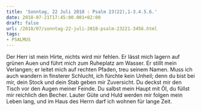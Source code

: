 ```yaml
---
title: 'Sonntag, 22 Juli 2018 : Psalm 23(22),1-3.4.5.6.'
date: 2018-07-21T17:45:00.001+02:00
draft: false
url: /2018/07/sonntag-22-juli-2018-psalm-23221-3456.html
tags: 
- PSALMUS
---
```


Der Herr ist mein Hirte, nichts wird mir fehlen. Er lässt mich lagern auf grünen Auen und führt mich zum Ruheplatz am Wasser. Er stillt mein Verlangen; er leitet mich auf rechten Pfaden, treu seinem Namen. Muss ich auch wandern in finsterer Schlucht, ich fürchte kein Unheil; denn du bist bei mir, dein Stock und dein Stab geben mir Zuversicht. Du deckst mir den Tisch vor den Augen meiner Feinde. Du salbst mein Haupt mit Öl, du füllst mir reichlich den Becher. Lauter Güte und Huld werden mir folgen mein Leben lang, und im Haus des Herrn darf ich wohnen für lange Zeit.